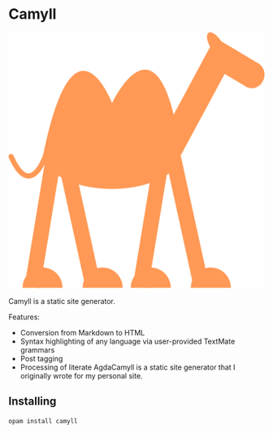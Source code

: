 # Camyll

![logo]

Camyll is a static site generator.

Features:

- Conversion from Markdown to HTML
- Syntax highlighting of any language via user-provided TextMate grammars
- Post tagging
- Processing of literate AgdaCamyll is a static site generator that I originally wrote for my personal site.

## Installing

    opam install camyll

[logo]: ./web/site/logo.svg
